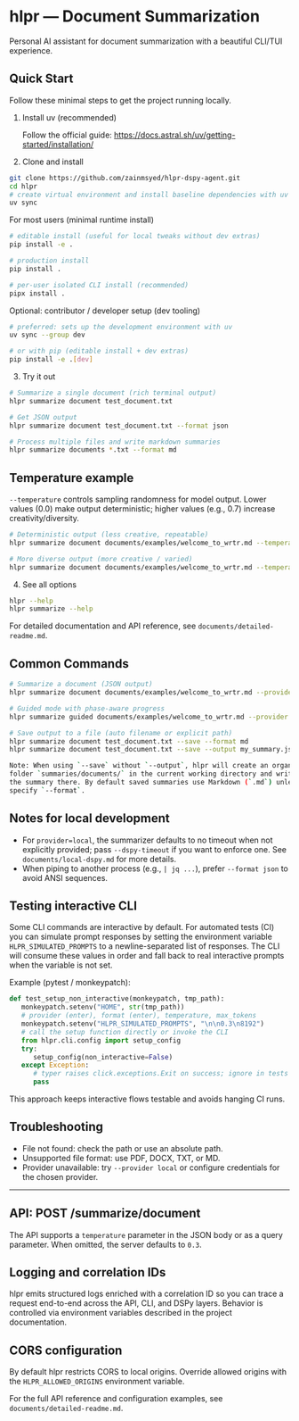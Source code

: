 # hlpr — Document Summarization

Personal AI assistant for document summarization with a beautiful CLI/TUI experience.

## Quick Start

Follow these minimal steps to get the project running locally.

1) Install uv (recommended)

   Follow the official guide: https://docs.astral.sh/uv/getting-started/installation/


2) Clone and install

```bash
git clone https://github.com/zainmsyed/hlpr-dspy-agent.git
cd hlpr
# create virtual environment and install baseline dependencies with uv
uv sync
```

For most users (minimal runtime install)

```bash
# editable install (useful for local tweaks without dev extras)
pip install -e .

# production install
pip install .

# per-user isolated CLI install (recommended)
pipx install .
```


Optional: contributor / developer setup (dev tooling)

```bash
# preferred: sets up the development environment with uv
uv sync --group dev

# or with pip (editable install + dev extras)
pip install -e .[dev]
```

3) Try it out

```bash
# Summarize a single document (rich terminal output)
hlpr summarize document test_document.txt

# Get JSON output
hlpr summarize document test_document.txt --format json

# Process multiple files and write markdown summaries
hlpr summarize documents *.txt --format md

```
## Temperature example

`--temperature` controls sampling randomness for model output. Lower values (0.0) make output deterministic; higher values (e.g., 0.7) increase creativity/diversity.

```bash
# Deterministic output (less creative, repeatable)
hlpr summarize document documents/examples/welcome_to_wrtr.md --temperature 0.0 

# More diverse output (more creative / varied)
hlpr summarize document documents/examples/welcome_to_wrtr.md --temperature 0.7 

```


4) See all options

```bash
hlpr --help
hlpr summarize --help
```

For detailed documentation and API reference, see `documents/detailed-readme.md`.


## Common Commands

```bash
# Summarize a document (JSON output)
hlpr summarize document documents/examples/welcome_to_wrtr.md --provider local --format json

# Guided mode with phase-aware progress
hlpr summarize guided documents/examples/welcome_to_wrtr.md --provider local --format rich

# Save output to a file (auto filename or explicit path)
hlpr summarize document test_document.txt --save --format md
hlpr summarize document test_document.txt --save --output my_summary.json --format json

Note: When using `--save` without `--output`, hlpr will create an organized
folder `summaries/documents/` in the current working directory and write
the summary there. By default saved summaries use Markdown (`.md`) unless you
specify `--format`.
```

## Notes for local development

- For `provider=local`, the summarizer defaults to no timeout when not explicitly provided; pass `--dspy-timeout` if you want to enforce one. See `documents/local-dspy.md` for more details.
- When piping to another process (e.g., `| jq ...`), prefer `--format json` to avoid ANSI sequences.

## Testing interactive CLI

Some CLI commands are interactive by default. For automated tests (CI) you can
simulate prompt responses by setting the environment variable
`HLPR_SIMULATED_PROMPTS` to a newline-separated list of responses. The CLI will
consume these values in order and fall back to real interactive prompts when the
variable is not set.

Example (pytest / monkeypatch):

```py
def test_setup_non_interactive(monkeypatch, tmp_path):
   monkeypatch.setenv("HOME", str(tmp_path))
   # provider (enter), format (enter), temperature, max_tokens
   monkeypatch.setenv("HLPR_SIMULATED_PROMPTS", "\n\n0.3\n8192")
   # call the setup function directly or invoke the CLI
   from hlpr.cli.config import setup_config
   try:
      setup_config(non_interactive=False)
   except Exception:
      # typer raises click.exceptions.Exit on success; ignore in tests
      pass

```

This approach keeps interactive flows testable and avoids hanging CI runs.

## Troubleshooting

- File not found: check the path or use an absolute path.
- Unsupported file format: use PDF, DOCX, TXT, or MD.
- Provider unavailable: try `--provider local` or configure credentials for the chosen provider.

---

## API: POST /summarize/document

The API supports a `temperature` parameter in the JSON body or as a query parameter. When omitted, the server defaults to `0.3`.

## Logging and correlation IDs

hlpr emits structured logs enriched with a correlation ID so you can trace a request end-to-end across the API, CLI, and DSPy layers. Behavior is controlled via environment variables described in the project documentation.

## CORS configuration

By default hlpr restricts CORS to local origins. Override allowed origins with the `HLPR_ALLOWED_ORIGINS` environment variable.

For the full API reference and configuration examples, see `documents/detailed-readme.md`.

